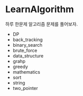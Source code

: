 # LearnAlgorithm
하루 한문제 알고리즘 문제를 풀어보자.

- DP
- back_tracking
- binary_search
- brute_force
- data_structure
- grahp
- greedy
- mathematics
- sort
- string
- two_pointer
